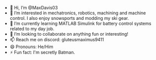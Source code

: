 - 👋 Hi, I’m @MaxDavis03
- 👀 I’m interested in mechatronics, robotics, machining and machine control. I also enjoy snowsports and modding my ski gear.
- 🌱 I’m currently learning MATLAB Simulink for battery control systems related to my day job.
- 💞️ I’m looking to collaborate on anything fun or interesting!
- 📫 Reach me on discord: gluteusmaximus9411
- 😄 Pronouns: He/Him
- ⚡ Fun fact: I'm secretly Batman.

